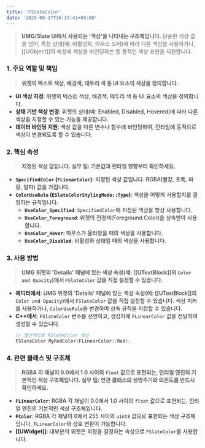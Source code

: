 ```yaml
---
title: 'FSlateColor'
date: '2025-08-17T16:17:41+09:00'
---
```

> **UMG/Slate UI에서 사용되는 '색상'을 나타내는 구조체입니다.** 단순한 색상 값을 넘어, 특정 상태(예: 비활성화, 마우스 오버)에 따라 다른 색상을 사용하거나, [[UObject]]의 속성에 색상을 바인딩하는 등 동적인 색상 표현을 지원합니다.

### **1. 주요 역할 및 책임**
> **위젯의 텍스트 색상, 배경색, 테두리 색 등 UI 요소의 색상을 정의합니다.**
* **UI 색상 지정**:
	위젯의 텍스트 색상, 배경색, 테두리 색 등 UI 요소의 색상을 정의합니다.
* **상태 기반 색상 변경**:
	위젯의 상태(예: Enabled, Disabled, Hovered)에 따라 다른 색상을 지정할 수 있는 기능을 제공합니다.
* **데이터 바인딩 지원**:
	색상 값을 다른 변수나 함수에 바인딩하여, 런타임에 동적으로 색상이 변경되도록 할 수 있습니다.

### **2. 핵심 속성**
> **지정된 색상 값입니다. 실무 팁: 기본값과 런타임 영향부터 확인하세요.**
* **`SpecifiedColor` (`FLinearColor`)**:
	지정된 색상 값입니다. RGBA(빨강, 초록, 파랑, 알파) 값을 가집니다.
* **`ColorUseRule` (`ESlateColorStylingMode::Type`)**:
	색상을 어떻게 사용할지를 결정하는 규칙입니다.
    * **`UseColor_Specified`**:
    	`SpecifiedColor`에 지정된 색상을 항상 사용합니다.
    * **`UseColor_Foreground`**:
    	위젯의 전경색(Foreground Color)을 상속받아 사용합니다.
    * **`UseColor_Hover`**:
    	마우스가 올라왔을 때의 색상을 사용합니다.
    * **`UseColor_Disabled`**:
    	비활성화 상태일 때의 색상을 사용합니다.

### **3. 사용 방법**
> **UMG 위젯의 'Details' 패널에 있는 색상 속성(예: [[UTextBlock]]의 `Color and Opacity`)에서 `FSlateColor` 값을 직접 설정할 수 있습니다.**
*   **에디터에서**:
	UMG 위젯의 'Details' 패널에 있는 색상 속성(예: [[UTextBlock]]의 `Color and Opacity`)에서 `FSlateColor` 값을 직접 설정할 수 있습니다. 색상 피커를 사용하거나, `ColorUseRule`을 변경하여 상속 규칙을 지정할 수 있습니다.
*   **C++에서**:
	`FSlateColor` 변수를 선언하고, 생성자에 `FLinearColor` 값을 전달하여 생성할 수 있습니다.
    ```cpp
    // 빨간색으로 FSlateColor 생성
    FSlateColor MyRedColor(FLinearColor::Red);
    ```

### **4. 관련 클래스 및 구조체**
> **RGBA 각 채널이 0.0에서 1.0 사이의 `float` 값으로 표현되는, 언리얼 엔진의 기본적인 색상 구조체입니다. 실무 팁: 연관 클래스의 생명주기와 의존도를 반드시 확인하세요.**
* **`FLinearColor`**:
	RGBA 각 채널이 0.0에서 1.0 사이의 `float` 값으로 표현되는, 언리얼 엔진의 기본적인 색상 구조체입니다.
* **`FColor`**:
	RGBA 각 채널이 0에서 255 사이의 `uint8` 값으로 표현되는 색상 구조체입니다. `FLinearColor`와 상호 변환이 가능합니다.
* **[[UWidget]]**:
	대부분의 위젯은 외형을 결정하는 속성으로 `FSlateColor`를 사용합니다.
